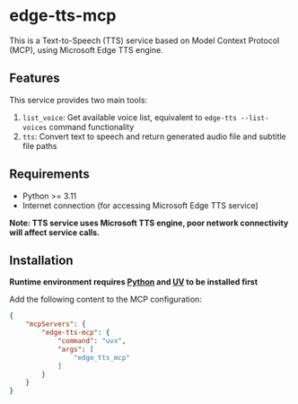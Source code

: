 # edge-tts-mcp

This is a Text-to-Speech (TTS) service based on Model Context Protocol (MCP), using Microsoft Edge TTS engine.

## Features

This service provides two main tools:

1. `list_voice`: Get available voice list, equivalent to `edge-tts --list-voices` command functionality
2. `tts`: Convert text to speech and return generated audio file and subtitle file paths

## Requirements

- Python >= 3.11
- Internet connection (for accessing Microsoft Edge TTS service)

**Note: TTS service uses Microsoft TTS engine, poor network connectivity will affect service calls.**

## Installation

**Runtime environment requires [Python](https://python.org) and [UV](https://docs.astral.sh/uv/getting-started/installation/) to be installed first**

Add the following content to the MCP configuration:


```json
{
    "mcpServers": {
        "edge-tts-mcp": {
            "command": "uvx",
            "args": [
                "edge_tts_mcp"
            ]
        }
    }
}
```
